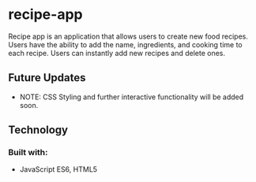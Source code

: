 # recipe-app

Recipe app is an application that allows users to create new food recipes. 
Users have the ability to add the name, ingredients, and cooking time to each recipe. Users can instantly add new recipes and delete ones.

## Future Updates
* NOTE: CSS Styling and further interactive functionality will be added soon.


## Technology

### Built with:
* JavaScript ES6, HTML5
